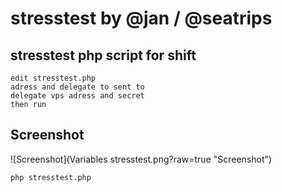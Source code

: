 # stresstest by @jan / @seatrips

## stresstest php script for shift
```
edit stresstest.php
adress and delegate to sent to
delegate vps adress and secret 
then run
```
## Screenshot
![Screenshot](Variables stresstest.png?raw=true "Screenshot")
```
php stresstest.php
```
